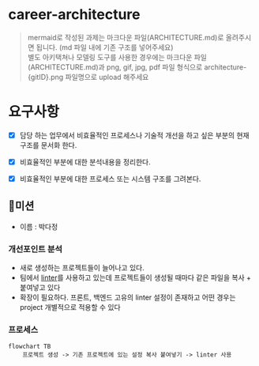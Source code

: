 # career-architecture
> mermaid로 작성된 과제는 마크다운 파일(ARCHITECTURE.md)로 올려주시면 됩니다. (md 파일 내에 기존 구조를 넣어주세요)<br>
> 별도 아키택쳐나 모델링 도구를 사용한 경우에는 마크다운 파일(ARCHITECTURE.md)과 png, gif, jpg, pdf 파일 형식으로 architecture-{gitID}.png 파일명으로 upload 해주세요

# 요구사항

- [x] 담당 하는 업무에서 비효율적인 프로세스나 기술적 개선을 하고 싶은 부분의 현재 구조를 문서화 한다.
- [x] 비효율적인 부분에 대한 분석내용을 정리한다.
- [x] 비효율적인 부분에 대한 프로세스 또는 시스템 구조를 그려본다.


## 🚀미션
- 이름 : 박다정
### 개선포인트 분석
- 새로 생성하는 프로젝트들이 늘어나고 있다.
- 팀에서 [linter](https://ko.wikipedia.org/wiki/%EB%A6%B0%ED%8A%B8_(%EC%86%8C%ED%94%84%ED%8A%B8%EC%9B%A8%EC%96%B4))를 사용하고 있는데 프로젝트들이 생성될 때마다 같은 파일을 복사 + 붙여넣고 있다
- 확장이 필요하다. 프론트, 백엔드 고유의 linter 설정이 존재하고 어떤 경우는 project 개별적으로 적용할 수 있다
 
### 프로세스
```mermaid
flowchart TB
    프로젝트 생성 -> 기존 프로젝트에 있는 설정 복사 붙여넣기 -> linter 사용
```
